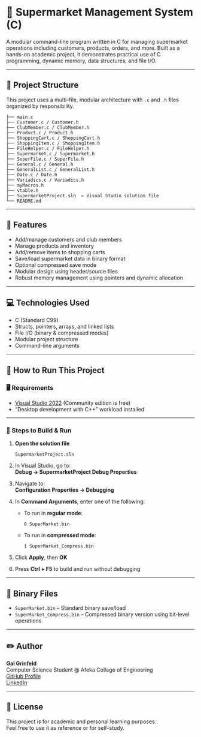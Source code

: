 # 🛒 Supermarket Management System (C)

A modular command-line program written in C for managing supermarket operations including customers, products, orders, and more. Built as a hands-on academic project, it demonstrates practical use of C programming, dynamic memory, data structures, and file I/O.

---

## 📂 Project Structure

This project uses a multi-file, modular architecture with `.c` and `.h` files organized by responsibility.

```
├── main.c
├── Customer.c / Customer.h
├── ClubMember.c / ClubMember.h
├── Product.c / Product.h
├── ShoppingCart.c / ShoppingCart.h
├── ShoppingItem.c / ShoppingItem.h
├── FileHelper.c / FileHelper.h
├── Supermarket.c / Supermarket.h
├── SuperFile.c / SuperFile.h
├── General.c / General.h
├── GeneralList.c / GeneralList.h
├── Date.c / Date.h
├── Variadics.c / Variadics.h
├── myMacros.h
├── vtable.h
├── SupermarketProject.sln  ← Visual Studio solution file
└── README.md
```

---

## 🔧 Features

- Add/manage customers and club members  
- Manage products and inventory  
- Add/remove items to shopping carts  
- Save/load supermarket data in binary format  
- Optional compressed save mode  
- Modular design using header/source files  
- Robust memory management using pointers and dynamic allocation

---

## 💻 Technologies Used

- C (Standard C99)
- Structs, pointers, arrays, and linked lists
- File I/O (binary & compressed modes)
- Modular project structure
- Command-line arguments

---

## 🏁 How to Run This Project

### 🖥 Requirements

- [Visual Studio 2022](https://visualstudio.microsoft.com/) (Community edition is free)
- “Desktop development with C++” workload installed

---

### 🚀 Steps to Build & Run

1. **Open the solution file**  
   ```
   SupermarketProject.sln
   ```

2. In Visual Studio, go to:  
   **Debug → SupermarketProject Debug Properties**

3. Navigate to:  
   **Configuration Properties → Debugging**

4. In **Command Arguments**, enter one of the following:

   - To run in **regular mode**:
     ```
     0 SuperMarket.bin
     ```

   - To run in **compressed mode**:
     ```
     1 SuperMarket_Compress.bin
     ```

5. Click **Apply**, then **OK**

6. Press **Ctrl + F5** to build and run without debugging

---

## 📁 Binary Files

- `SuperMarket.bin` – Standard binary save/load  
- `SuperMarket_Compress.bin` – Compressed binary version using bit-level operations

---

## ✏️ Author

**Gal Grinfeld**  
Computer Science Student @ Afeka College of Engineering  
[GitHub Profile](https://github.com/galgrinfeld)  
[LinkedIn](https://www.linkedin.com/in/gal-grinfeld/)

---

## 📜 License

This project is for academic and personal learning purposes.  
Feel free to use it as reference or for self-study.
